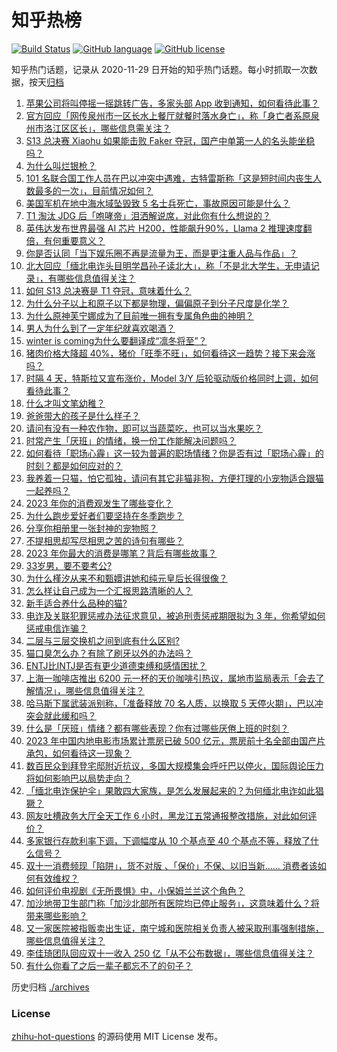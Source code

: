 # 知乎热榜
[![Build Status](https://github.com/ToWeLong/zhihu-hot-questions/workflows/CI/badge.svg)](https://github.com/ToWeLong/zhihu-hot-questions/actions)
[![GitHub language](https://img.shields.io/badge/language-golang-orange.svg)](https://golang.org/)
[![GitHub license](https://img.shields.io/github/license/ToWeLong/zhihu-hot-questions)](https://github.com/ToWeLong/zhihu-hot-questions/blob/main/LICENSE)

知乎热门话题，记录从 2020-11-29 日开始的知乎热门话题。每小时抓取一次数据，按天[归档](./archives)

<!-- BEGIN -->

1. [苹果公司将叫停摇一摇跳转广告，多家头部 App 收到通知，如何看待此事？](https://www.zhihu.com/question/630059744)
1. [官方回应「网传泉州市一区长水上餐厅就餐时落水身亡」，称「身亡者系原泉州市洛江区区长」，哪些信息需关注？](https://www.zhihu.com/question/630010519)
1. [S13 总决赛 Xiaohu 如果能击败 Faker 夺冠，国产中单第一人的名头能坐稳吗？](https://www.zhihu.com/question/629945821)
1. [为什么叫烂银枪？](https://www.zhihu.com/question/301411264)
1. [101 名联合国工作人员在巴以冲突中遇难，古特雷斯称「这是短时间内丧生人数最多的一次」，目前情况如何？](https://www.zhihu.com/question/630125280)
1. [美国军机在地中海水域坠毁致 5 名士兵死亡，事故原因可能是什么？](https://www.zhihu.com/question/629991021)
1. [T1 淘汰 JDG 后「咆哮帝」泪洒解说席，对此你有什么想说的？](https://www.zhihu.com/question/630007451)
1. [英伟达发布世界最强 AI 芯片 H200，性能飙升90%，Llama 2 推理速度翻倍，有何重要意义？](https://www.zhihu.com/question/630122421)
1. [你是否认同「当下娱乐圈不再是流量为王，而是更注重人品与作品」？](https://www.zhihu.com/question/629455258)
1. [北大回应「缅北电诈头目明学昌孙子读北大」，称「不是北大学生，无申请记录」，有哪些信息值得关注？](https://www.zhihu.com/question/630002968)
1. [如何 S13 总决赛是 T1 夺冠，意味着什么？](https://www.zhihu.com/question/629945589)
1. [为什么分子以上和原子以下都是物理，偏偏原子到分子尺度是化学？](https://www.zhihu.com/question/629872254)
1. [为什么原神芙宁娜成为了目前唯一拥有专属角色曲的神明？](https://www.zhihu.com/question/629964804)
1. [男人为什么到了一定年纪就喜欢喝酒？](https://www.zhihu.com/question/629804174)
1. [winter is coming为什么要翻译成“凛冬将至”？](https://www.zhihu.com/question/328472224)
1. [猪肉价格大降超 40%，猪价「旺季不旺」，如何看待这一趋势？接下来会涨吗？](https://www.zhihu.com/question/630128768)
1. [时隔 4 天，特斯拉又宣布涨价，Model 3/Y 后轮驱动版价格同时上调，如何看待此事？](https://www.zhihu.com/question/630125379)
1. [什么才叫文笔幼稚？](https://www.zhihu.com/question/469012248)
1. [爸爸带大的孩子是什么样子？](https://www.zhihu.com/question/447602960)
1. [请问有没有一种农作物，即可以当蔬菜吃，也可以当水果吃？](https://www.zhihu.com/question/629779072)
1. [时常产生「厌班」的情绪，换一份工作能解决问题吗？](https://www.zhihu.com/question/630020664)
1. [如何看待「职场心霾」这一较为普遍的职场情绪？你是否有过「职场心霾」的时刻？都是如何应对的？](https://www.zhihu.com/question/630020733)
1. [我养着一只猫，怕它孤独，请问有其它非猫非狗，方便打理的小宠物适合跟猫一起养吗？](https://www.zhihu.com/question/629145554)
1. [2023 年你的消费观发生了哪些变化？](https://www.zhihu.com/question/629358720)
1. [为什么跑步爱好者们要坚持在冬季跑步？](https://www.zhihu.com/question/629849777)
1. [分享你相册里一张封神的宠物照？](https://www.zhihu.com/question/628945654)
1. [不提相思却写尽相思之苦的诗句有哪些？](https://www.zhihu.com/question/630124995)
1. [2023 年你最大的消费是哪笔？背后有哪些故事？](https://www.zhihu.com/question/629358146)
1. [33岁男，要不要考公?](https://www.zhihu.com/question/629524881)
1. [为什么槿汐从来不和甄嬛讲她和纯元皇后长得很像？](https://www.zhihu.com/question/532814528)
1. [怎么样让自己成为一个汇报思路清晰的人？](https://www.zhihu.com/question/436652321)
1. [新手适合养什么品种的猫?](https://www.zhihu.com/question/626300890)
1. [电诈及关联犯罪惩戒办法征求意见，被追刑责惩戒期限拟为 3 年，你希望如何惩戒电信诈骗？](https://www.zhihu.com/question/630021986)
1. [二层与三层交换机之间到底有什么区别?](https://www.zhihu.com/question/629020194)
1. [猫口臭怎么办？有除了刷牙以外的办法吗？](https://www.zhihu.com/question/628911599)
1. [ENTJ比INTJ是否有更少道德束缚和感情困扰？](https://www.zhihu.com/question/410775725)
1. [上海一咖啡店推出 6200 元一杯的天价咖啡引热议，属地市监局表示「会去了解情况」，哪些信息值得关注？](https://www.zhihu.com/question/630132113)
1. [哈马斯下属武装派别称，「准备释放 70 名人质，以换取 5 天停火期」，巴以冲突会就此缓和吗？](https://www.zhihu.com/question/630124459)
1. [什么是「厌班」情绪？都有哪些表现？你有过哪些厌倦上班的时刻？](https://www.zhihu.com/question/630020828)
1. [2023 年中国内地电影市场累计票房已破 500 亿元，票房前十名全部由国产片承包，如何看待这一现象？](https://www.zhihu.com/question/630010941)
1. [数百民众到拜登宅邸附近抗议，多国大规模集会呼吁巴以停火，国际舆论压力将如何影响巴以局势走向？](https://www.zhihu.com/question/629993688)
1. [「缅北电诈保护伞」果敢四大家族，是怎么发展起来的？为何缅北电诈如此猖獗？](https://www.zhihu.com/question/630119407)
1. [网友吐槽政务大厅全天工作 6 小时，黑龙江五常通报整改措施，对此如何评价？](https://www.zhihu.com/question/630140706)
1. [多家银行存款利率下调，下调幅度从 10 个基点至 40 个基点不等，释放了什么信号？](https://www.zhihu.com/question/630041299)
1. [双十一消费频现「陷阱」，货不对版 、「保价」不保、以旧当新…… 消费者该如何有效维权？](https://www.zhihu.com/question/630002914)
1. [如何评价电视剧《无所畏惧》中，小保姆兰兰这个角色？](https://www.zhihu.com/question/629240452)
1. [加沙地带卫生部门称「加沙北部所有医院均已停止服务」，这意味着什么？将带来哪些影响？](https://www.zhihu.com/question/630030338)
1. [又一家医院被指贩卖出生证，南宁城和医院相关负责人被采取刑事强制措施，哪些信息值得关注？](https://www.zhihu.com/question/630014908)
1. [李佳琦团队回应双十一收入 250 亿「从不公布数据」，哪些信息值得关注？](https://www.zhihu.com/question/630007735)
1. [有什么你看了之后一辈子都忘不了的句子？](https://www.zhihu.com/question/630128698)

<!-- END -->

历史归档 [./archives](./archives)


### License
[zhihu-hot-questions](https://github.com/towelong/zhihu-hot-questions) 的源码使用 MIT License 发布。